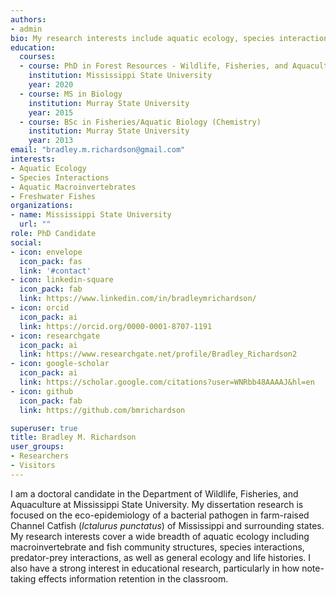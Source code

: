 ```yaml
---
authors:
- admin
bio: My research interests include aquatic ecology, species interactions, aquatic macroinvertebrates, and freshwater fishes.
education:
  courses:
  - course: PhD in Forest Resources - Wildlife, Fisheries, and Aquaculture (Secondary Education)
    institution: Mississippi State University
    year: 2020
  - course: MS in Biology
    institution: Murray State University
    year: 2015
  - course: BSc in Fisheries/Aquatic Biology (Chemistry)
    institution: Murray State University
    year: 2013
email: "bradley.m.richardson@gmail.com"
interests:
- Aquatic Ecology
- Species Interactions
- Aquatic Macroinvertebrates
- Freshwater Fishes
organizations:
- name: Mississippi State University
  url: ""
role: PhD Candidate
social:
- icon: envelope
  icon_pack: fas
  link: '#contact'
- icon: linkedin-square
  icon_pack: fab
  link: https://www.linkedin.com/in/bradleymrichardson/
- icon: orcid
  icon_pack: ai
  link: https://orcid.org/0000-0001-8707-1191
- icon: researchgate
  icon_pack: ai
  link: https://www.researchgate.net/profile/Bradley_Richardson2
- icon: google-scholar
  icon_pack: ai
  link: https://scholar.google.com/citations?user=WNRbb48AAAAJ&hl=en
- icon: github
  icon_pack: fab
  link: https://github.com/bmrichardson

superuser: true
title: Bradley M. Richardson
user_groups:
- Researchers
- Visitors
---
```


I am a doctoral candidate in the Department of Wildlife, Fisheries, and Aquaculture at Mississippi State University. My dissertation research is focused on the eco-epidemiology of a bacterial pathogen in farm-raised Channel Catfish (_Ictalurus punctatus_) of Mississippi and surrounding states. My research interests cover a wide breadth of aquatic ecology including macroinvertebrate and fish community structures, species interactions, predator-prey interactions, as well as general ecology and life histories. I also have a strong interest in educational research, particularly in how note-taking effects information retention in the classroom.
